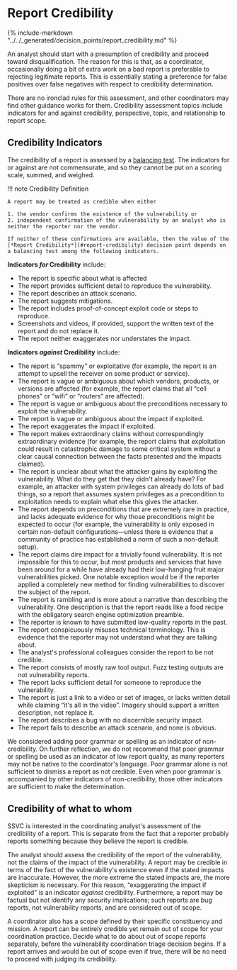 # Report Credibility

{% include-markdown "../../_generated/decision_points/report_credibility.md" %}

An analyst should start with a presumption of credibility and proceed toward disqualification.
The reason for this is that, as a coordinator, occasionally doing a bit of extra work on a bad report is preferable to rejecting legitimate reports.
This is essentially stating a preference for false positives over false negatives with respect to credibility determination.

There are no ironclad rules for this assessment, and other coordinators may find other guidance works for them.
Credibility assessment topics include indicators for and against credibility, perspective, topic, and relationship to report scope.

## Credibility Indicators

The credibility of a report is assessed by a [balancing test](https://lsolum.typepad.com/legaltheory/2013/08/legal-theory-lexicon-balancing-tests.html).
The indicators for or against are not commensurate, and so they cannot be put on a scoring scale, summed, and weighed.

!!! note Credibility Definition

    A report may be treated as credible when either

    1. the vendor confirms the existence of the vulnerability or
    2. independent confirmation of the vulnerability by an analyst who is neither the reporter nor the vendor.

    If neither of these confirmations are available, then the value of the [*Report Credibility*](#report-credibility) decision point depends on a balancing test among the following indicators.

**Indicators *for* Credibility** include:
 
 - The report is specific about what is affected
 - The report provides sufficient detail to reproduce the vulnerability.
 - The report describes an attack scenario.
 - The report suggests mitigations.
 - The report includes proof-of-concept exploit code or steps to reproduce.
 - Screenshots and videos, if provided, support the written text of the report and do not replace it.
 - The report neither exaggerates nor understates the impact.

**Indicators *against* Credibility** include:

 - The report is “spammy” or exploitative (for example, the report is an attempt to upsell the receiver on some product or service).
 - The report is vague or ambiguous about which vendors, products, or versions are affected (for example, the report claims that all “cell phones” or “wifi” or “routers” are affected).
 - The report is vague or ambiguous about the preconditions necessary to exploit the vulnerability.
 - The report is vague or ambiguous about the impact if exploited.
 - The report exaggerates the impact if exploited.
 - The report makes extraordinary claims without correspondingly extraordinary evidence (for example, the report claims that exploitation could result in catastrophic damage to some critical system without a clear causal connection between the facts presented and the impacts claimed).
 - The report is unclear about what the attacker gains by exploiting the vulnerability. What do they get that they didn't already have? For example, an attacker with system privileges can already do lots of bad things, so a report that assumes system privileges as a precondition to exploitation needs to explain what else this gives the attacker.
 - The report depends on preconditions that are extremely rare in practice, and lacks adequate evidence for why those preconditions might be expected to occur (for example, the vulnerability is only exposed in certain non-default configurations—unless there is evidence that a community of practice has established a norm of such a non-default setup).
 - The report claims dire impact for a trivially found vulnerability. It is not impossible for this to occur, but most products and services that have been around for a while have already had their low-hanging fruit major vulnerabilities picked. One notable exception would be if the reporter applied a completely new method for finding vulnerabilities to discover the subject of the report.
 - The report is rambling and is more about a narrative than describing the vulnerability. One description is that the report reads like a food recipe with the obligatory search engine optimization preamble.
 - The reporter is known to have submitted low-quality reports in the past.
 - The report conspicuously misuses technical terminology. This is evidence that the reporter may not understand what they are talking about.
 - The analyst's professional colleagues consider the report to be not credible.
 - The report consists of mostly raw tool output. Fuzz testing outputs are not vulnerability reports.
 - The report lacks sufficient detail for someone to reproduce the vulnerability.
 - The report is just a link to a video or set of images, or lacks written detail while claiming “it's all in the video”. Imagery should support a written description, not replace it.
 - The report describes a bug with no discernible security impact.
 - The report fails to describe an attack scenario, and none is obvious.

We considered adding poor grammar or spelling as an indicator of non-credibility.
On further reflection, we do not recommend that poor grammar or spelling be used as an indicator of low report quality, as many reporters may not be native to the coordinator's language.
Poor grammar alone is not sufficient to dismiss a report as not credible.
Even when poor grammar is accompanied by other indicators of non-credibility, those other indicators are sufficient to make the determination.

## Credibility of what to whom

SSVC is interested in the coordinating analyst's assessment of the credibility of a report.
This is separate from the fact that a reporter probably reports something because they believe the report is credible.

The analyst should assess the credibility of the report of the vulnerability, not the claims of the impact of the vulnerability.
A report may be credible in terms of the fact of the vulnerability's existence even if the stated impacts are inaccurate.
However, the more extreme the stated impacts are, the more skepticism is necessary.
For this reason, “exaggerating the impact if exploited” is an indicator *against* credibility.
Furthermore, a report may be factual but not identify any security implications; such reports are bug reports, not vulnerability reports, and are considered out of scope.

A coordinator also has a scope defined by their specific constituency and mission.
A report can be entirely credible yet remain out of scope for your coordination practice.
Decide what to do about out of scope reports separately, before the vulnerability coordination triage decision begins. 
If a report arrives and would be out of scope even if true, there will be no need to proceed with judging its credibility.


